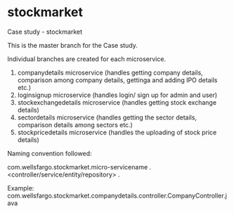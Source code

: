 # stockmarket
Case study - stockmarket

This is the master branch for the Case study.

Individual branches are created for each microservice.

1) companydetails microservice (handles getting company details, comparison among company details, gettinga and adding IPO details etc.)
2) loginsignup microservice (handles login/ sign up for admin and user)
3) stockexchangedetails microservice (handles getting stock exchange details)
4) sectordetails microservice (handles getting the sector details, comparison details among sectors etc.)
5) stockpricedetails microservice (handles the uploading of stock price details)

Naming convention followed:

com.wellsfargo.stockmarket.micro-servicename . <controller/service/entity/repository> . <classname>
  
  Example: com.wellsfargo.stockmarket.companydetails.controller.CompanyController.java

